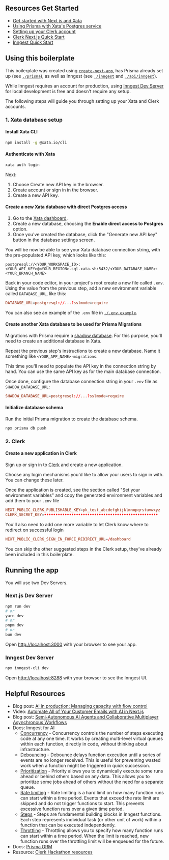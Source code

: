 ## Resources Get Started

- [Get started with Next.js and Xata](https://xata.io/docs/getting-started/nextjs)
- [Using Prisma with Xata's Postgres service](https://xata.io/blog/prisma-postgres-xata-integration)
- [Setting up your Clerk account](https://clerk.com/docs/quickstarts/setup-clerk)
- [Clerk Next.js Quick Start](https://clerk.com/docs/quickstarts/nextjs)
- [Inngest Quick Start](https://www.inngest.com/docs/quick-start)

## Using this boilerplate

This boilerplate was created using [`create-next-app`](https://github.com/vercel/next.js/tree/canary/packages/create-next-app), has Prisma already set up (see [`./prisma`](./prisma)), as well as Inngest (see [`./inngest`](./inngest) and [`./api/inngest`](./api/inngest)).

While Inngest requires an account for production, using [Inngest Dev Server](https://www.inngest.com/docs/local-development) for local development is free and doesn't require any setup.

The following steps will guide you through setting up your Xata and Clerk accounts.

### 1. Xata database setup

#### Install Xata CLI

```bash
npm install -g @xata.io/cli
```

#### Authenticate with Xata

```bash
xata auth login
```

Next:

1. Choose Create new API key in the browser.
2. Create account or sign in in the browser.
3. Create a new API key.

#### Create a new Xata database with direct Postgres access

1. Go to the [Xata dashboard](https://app.xata.io/).
2. Create a new database, choosing the **Enable direct access to Postgres** option.
3. Once you've created the database, click the "Generate new API key" button in the database settings screen.

You will be now be able to see your Xata database connection string, with the pre-populated API key, which looks like this:

```
postgresql://<YOUR_WORKSPACE_ID>:<YOUR_API_KEY>@<YOUR_REGION>.sql.xata.sh:5432/<YOUR_DATABASE_NAME>:<YOUR_BRANCH_NAME>
```

<!-- REWORD -->

Back in your code editor, in your project's root create a new file called `.env`. Using the value from the previous step, add a new environment variable called `DATABASE_URL`, like this:

```conf
DATABASE_URL=postgresql://...?sslmode=require
```

You can also see an example of the `.env` file in [`./.env.example`](./.env.example).

#### Create another Xata database to be used for Prisma Migrations

Migrations with Prisma require a [shadow database](https://www.prisma.io/docs/orm/prisma-migrate/understanding-prisma-migrate/shadow-database). For this purpose, you'll need to create an additional database in Xata.

Repeat the previous step's instructions to create a new database. Name it something like `<YOUR_APP_NAME>-migrations`.

This time you'll need to populate the API key in the connection string by hand. You can use the same API key as for the main database connection.

Once done, configure the database connection string in your `.env` file as `SHADOW_DATABASE_URL`:

```conf
SHADOW_DATABASE_URL=postgresql://...?sslmode=require
```

#### Initialize database schema

Run the initial Prisma migration to create the database schema.

```bash
npx prisma db push
```

### 2. Clerk

#### Create a new application in Clerk

Sign up or sign in to [Clerk](https://dashboard.clerk.com/) and create a new application.

Choose any login mechanisms you'd like to allow your users to sign in with. You can change these later.

Once the application is created, see the section called "Set your environment variables" and copy the generated environment variables and add them to your `.env` file

```conf
NEXT_PUBLIC_CLERK_PUBLISHABLE_KEY=pk_test_abcdefghijklmnopqrstuvwxyz
CLERK_SECRET_KEY=••••••••••••••••••••••••••••••••••••••••••••••••••
```

You'll also need to add one more variable to let Clerk know where to redirect on successful login

```conf
NEXT_PUBLIC_CLERK_SIGN_IN_FORCE_REDIRECT_URL=/dashboard
```

You can skip the other suggested steps in the Clerk setup, they've already been included in this boilerplate.

## Running the app

You will use two Dev Servers.

### Next.js Dev Server

```bash
npm run dev
# or
yarn dev
# or
pnpm dev
# or
bun dev
```

Open [http://localhost:3000](http://localhost:3000) with your browser to see your app.

### Inngest Dev Server

```bash
npx inngest-cli dev
```

Open [http://localhost:8288](http://localhost:8288) with your browser to see the Inngest UI.

## Helpful Resources

- Blog post: [AI in production: Managing capacity with flow control](https://inngest.com/blog/ai-in-production-managing-capacity-with-flow-control)
- Video: [Automate All of Your Customer Emails with AI in Next.js](https://www.youtube.com/watch?v=EoFI_Bmzb4g)
- Blog post: [Semi-Autonomous AI Agents and Collaborative Multiplayer Asynchronous Workflows](https://inngest.com/blog/semi-autonomous-ai-agents)
- Docs: Inngest for AI
  - [Concurrency](https://inngest.com/docs/concurrency) - Concurrency controls the number of steps executing code at any one time. It works by creating multi-level virtual queues within each function, directly in code, without thinking about infrastructure.
  - [Debouncing](https://inngest.com/docs/guides/debounce) - Debounce delays function execution until a series of events are no longer received. This is useful for preventing wasted work when a function might be triggered in quick succession.
  - [Prioritization](https://inngest.com/docs/guides/priority) - Priority allows you to dynamically execute some runs ahead or behind others based on any data. This allows you to prioritize some jobs ahead of others without the need for a separate queue.
  - [Rate limiting](https://inngest.com/docs/guides/rate-limiting) - Rate limiting is a hard limit on how many function runs can start within a time period. Events that exceed the rate limit are skipped and do not trigger functions to start. This prevents excessive function runs over a given time period.
  - [Steps](https://www.inngest.com/docs/learn/inngest-steps) - Steps are fundamental building blocks in Inngest functions. Each step represents individual task (or other unit of work) within a function that can be executed independently.
  - [Throttling](https://inngest.com/docs/guides/throttling) - Throttling allows you to specify how many function runs can start within a time period. When the limit is reached, new function runs over the throttling limit will be enqueued for the future.
- Docs: [Prisma ORM](https://www.prisma.io/docs/orm)
- Resource: [Clerk Hackathon resources](https://www.notion.so/clerkdev/Clerk-Hackathon-Resources-1993bf4a3b3841fb91b01b209b9258d1)

